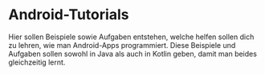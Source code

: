 # Android-Tutorials

Hier sollen Beispiele sowie Aufgaben entstehen, welche helfen sollen dich zu lehren, wie man Android-Apps programmiert.
Diese Beispiele und Aufgaben sollen sowohl in Java als auch in Kotlin geben, damit man beides gleichzeitig lernt.